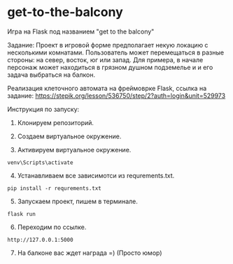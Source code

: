 # get-to-the-balcony
Игра на Flask под названием "get to the balcony"

Задание: Проект в игровой форме предполагает некую локацию с несколькими комнатами. 
Пользователь может перемещаться в разные стороны: на север, восток, юг или запад. 
Для примера, в начале персонаж может находиться в грязном душном подземелье и и его задача выбраться на балкон.


Реализация клеточного автомата на фреймоврке Flask, ссылка на задание: https://stepik.org/lesson/536750/step/2?auth=login&unit=529973


Инструкция по запуску:

1. Клонируем репозиторий.

2. Создаем виртуальное окружение.

3. Активируем виртуальное окружение.

```shell
venv\Scripts\activate
```

4. Устанавливаем все зависимотси из requrements.txt.

```shell
pip install -r requrements.txt
```

5. Запускаем проект, пишем в терминале.

```shell
flask run
```

6. Переходим по ссылке.

```shell
http://127.0.0.1:5000
```

7. На балконе вас ждет награда =) (Просто юмор)
